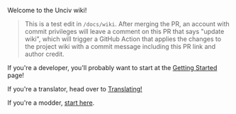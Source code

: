 Welcome to the Unciv wiki!

> This is a test edit in `/docs/wiki`. After merging the PR, an account with commit privileges will leave a comment on this PR that says "update wiki", which will trigger a GitHub Action that applies the changes to the project wiki with a commit message including this PR link and author credit.

If you're a developer, you'll probably want to start at the [Getting Started](./Getting-Started.md) page!

If you're a translator, head over to [Translating!](./Translating.md)

If you're a modder, [start here](./Mods.md).
